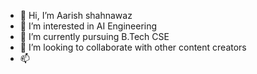 - 👋 Hi, I’m Aarish shahnawaz
- 👀 I’m interested in AI Engineering
- 🌱 I’m currently pursuing B.Tech CSE
- 💞️ I’m looking to collaborate with other content creators
- 📫 

<!---
Aarishshahnawaz/Aarishshahnawaz is a ✨ special ✨ repository because its `README.md` (this file) appears on your GitHub profile.
You can click the Preview link to take a look at your changes.
--->

